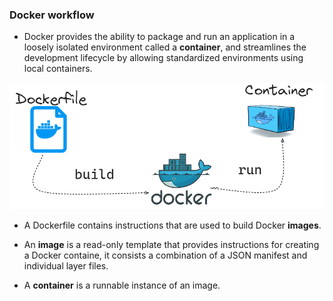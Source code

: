 
### Docker workflow

* Docker provides the ability to package and run an application in a loosely isolated environment called a **container**, and streamlines the development lifecycle by allowing standardized environments using local containers.

![Scan results](./assets/workflow.png)

* A Dockerfile contains instructions that are used to build Docker **images**.

* An **image** is a read-only template that provides instructions for creating a Docker containe, it consists a combination of a JSON manifest and individual layer files.

* A **container** is a runnable instance of an image.
